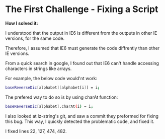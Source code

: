 # The First Challenge - Fixing a Script

**How I solved it:**

I understood that the output in IE6 is different from the outputs in other IE versions, for the same code.

Therefore, I assumed that IE6 must generate the code diffrently than other IE versions.

From a quick search in google, I found out that IE6 can't handle accessing characters in strings like arrays.

For example, the below code would'nt work:
```sh
baseReverseDic[alphabet][alphabet[i]] = i;
```
The prefered way to do so is by using charAt function:

```sh
baseReverseDic[alphabet].charAt(i) = i;
```
I also looked at lz-string's git, and saw a commit they preformed for fixing this bug. This way, I quickly detected the problematic code, and fixed it.

I fixed lines 22, 127, 474, 482.

